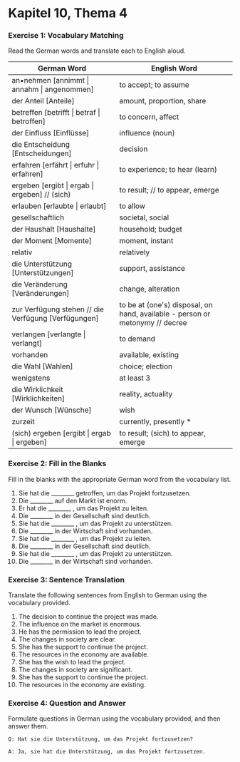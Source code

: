 # Kapitel 10, Thema 4

### Exercise 1: Vocabulary Matching

Read the German words and translate each to English aloud.

| German Word                                          | English Word                                                                 |
| ---------------------------------------------------- | ---------------------------------------------------------------------------- |
| an•nehmen \[annimmt \| annahm \| angenommen]         | to accept; to assume                                                         |
| der Anteil \[Anteile]                                | amount, proportion, share                                                    |
| betreffen \[betrifft \| betraf \| betroffen]         | to concern, affect                                                           |
| der Einfluss \[Einflüsse]                            | influence (noun)                                                             |
| die Entscheidung \[Entscheidungen]                   | decision                                                                     |
| erfahren \[erfährt \| erfuhr \| erfahren]            | to experience; to hear (learn)                                               |
| ergeben \[ergibt \| ergab \| ergeben] // (sich)      | to result; // to appear, emerge                                              |
| erlauben \[erlaubte \| erlaubt]                      | to allow                                                                     |
| gesellschaftlich                                     | societal, social                                                             |
| der Haushalt \[Haushalte]                            | household; budget                                                            |
| der Moment \[Momente]                                | moment, instant                                                              |
| relativ                                              | relatively                                                                   |
| die Unterstützung \[Unterstützungen]                 | support, assistance                                                          |
| die Veränderung \[Veränderungen]                     | change, alteration                                                           |
| zur Verfügung stehen // die Verfügung \[Verfügungen] | to be at (one's) disposal, on hand, available - person or metonymy // decree |
| verlangen \[verlangte \| verlangt]                   | to demand                                                                    |
| vorhanden                                            | available, existing                                                          |
| die Wahl \[Wahlen]                                   | choice; election                                                             |
| wenigstens                                           | at least 3                                                                   |
| die Wirklichkeit \[Wirklichkeiten]                   | reality, actuality                                                           |
| der Wunsch \[Wünsche]                                | wish                                                                         |
| zurzeit                                              | currently, presently \*                                                      |
| (sich) ergeben \[ergibt \| ergab \| ergeben]         | to result; (sich) to appear, emerge                                          |

### Exercise 2: Fill in the Blanks&#x20;

Fill in the blanks with the appropriate German word from the vocabulary list.

1. Sie hat die \_\_\_\_\_\_\_\_ getroffen, um das Projekt fortzusetzen.
2. Die \_\_\_\_\_\_\_\_ auf den Markt ist enorm.
3. Er hat die \_\_\_\_\_\_\_\_ , um das Projekt zu leiten.
4. Die \_\_\_\_\_\_\_\_ in der Gesellschaft sind deutlich.
5. Sie hat die \_\_\_\_\_\_\_\_ , um das Projekt zu unterstützen.
6. Die \_\_\_\_\_\_\_\_ in der Wirtschaft sind vorhanden.
7. Sie hat die \_\_\_\_\_\_\_\_ , um das Projekt zu leiten.
8. Die \_\_\_\_\_\_\_\_ in der Gesellschaft sind deutlich.
9. Sie hat die \_\_\_\_\_\_\_\_ , um das Projekt zu unterstützen.
10. Die \_\_\_\_\_\_\_\_ in der Wirtschaft sind vorhanden.

### Exercise 3: Sentence Translation&#x20;

Translate the following sentences from English to German using the vocabulary provided.

1. The decision to continue the project was made.
2. The influence on the market is enormous.
3. He has the permission to lead the project.
4. The changes in society are clear.
5. She has the support to continue the project.
6. The resources in the economy are available.
7. She has the wish to lead the project.
8. The changes in society are significant.
9. She has the support to continue the project.
10. The resources in the economy are existing.

### Exercise 4: Question and Answer&#x20;

Formulate questions in German using the vocabulary provided, and then answer them.

`Q: Hat sie die Unterstützung, um das Projekt fortzusetzen?`&#x20;

`A: Ja, sie hat die Unterstützung, um das Projekt fortzusetzen.`
